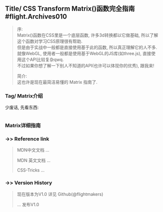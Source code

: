 ## Title/ CSS Transform Matrix()函数完全指南 #flight.Archives010
> 序:   
> Matrix()函数在CSS里是一个底层函数, 许多3d转换都以它做基础, 所以了解这个函数对学习CSS原理很有帮助.  
> 但是由于实战中一般都是直接使用基于此的函数, 所以真正理解它的人不多. 就像WebGL, 使用者一般都是使用基于WebGL的JS库(如three.js), 直接使用这个API比较复杂qwq.  
> 不过如果你想了解一下别人不知道的API(也许可以体现你的优秀), 跟我来!
>
> 简介:   
> 这也许是现在最简洁易懂的 Matrix 指南了.

### Tag/ Matrix介绍
少废话, 先看东西:  
```html

```

### Matrix详细指南

<!--
### ->> Details
#### - 

### ->> flight.frontendBeautiful
> 待添加

### ->> flight.Player
> 待添加

### ->> flight.Playground
> 待添加

### ->> flight.QuickDemo
> 待添加

### ->> See also
> 待添加
-->

### ->> Reference link
> MDN中文文档 ...
>
> MDN 英文文档 ...
>
> CSS-Tricks ...

### ->> Version History
> 现在版本为V1.0
> 详见 Github(@flightmakers)
>
> ... 发布V1.0